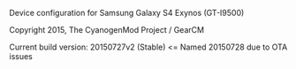 Device configuration for Samsung Galaxy S4 Exynos (GT-I9500)

Copyright 2015, The CyanogenMod Project / GearCM

Current build version: 20150727v2 (Stable) <= Named 20150728 due to OTA issues
